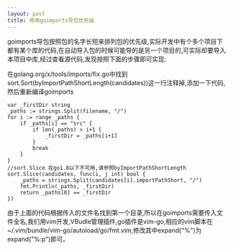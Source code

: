 ```yaml
---
layout: post
title: 修改goimports导包优先级
---
```


goimports导包按照包的名字长短来排列包的优先级,实际开发中有个多个项目下都有某个库的代码,在自动导入包的时候可能导的是另一个项目的,可实际却要导入本项目中库,经过查看源代码,发现按照下面的步骤即可实现:

在golang.org/x/tools/imports/fix.go中找到sort.Sort(byImportPathShortLength(candidates))这一行注释掉,添加一下代码,然后重新编译goimports

```
var _firstDir string
_paths := strings.Split(filename, "/")
for i := range _paths {
	if _paths[i] == "src" {
		if len(_paths) > i+1 {
			_firstDir = _paths[i+1]
		}
		break
	}
}
//sort.Slice 在go1.8以下不可用,请参照byImportPathShortLength
sort.Slice(candidates, func(i, j int) bool {
	_paths = strings.Split(candidates[i].importPathShort, "/")
	fmt.Println(_paths, _firstDir)
	return _paths[0] == _firstDir
})

```
由于上面的代码根据传入的文件名找到第一个目录,所以在goimports需要传入文件全名,我们用vim开发,VBudle管理插件,go插件是vim-go,相应的vim脚本在~/.vim/bundle/vim-go/autoload/go/fmt.vim,修改其中expand("%")为expand("%:p")即可。
